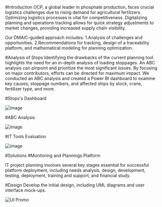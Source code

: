 #Introduction
OCP, a global leader in phosphate production, faces crucial logistics challenges due to rising demand for agricultural fertilizers. Optimizing logistics processes is vital for competitiveness. Digitalizing planning and operations tracking allows for quick strategy adjustments to market changes, providing increased supply chain visibility.

Our DMAIC-guided approach includes:
  1.Analysis of challenges and opportunities.
  2.Recommendations for tracking, design of a traceability platform, and mathematical modeling for planning optimization.

#Analysis of Stops
Identifying the drawbacks of the current planning tool highlights the need for an in-depth analysis of loading stoppages. An ABC analysis can pinpoint and prioritize the most significant issues. By focusing on major contributors, efforts can be directed for maximum impact. We conducted an ABC analysis and created a Power BI dashboard to examine key causes, stoppage numbers, and affected ships by stock, crane, fertilizer type, and more.
  
  #Stops's Dashboard 
  
![image](https://github.com/user-attachments/assets/e1d21646-387c-448e-87c5-dc7c27ef649a)

  #ABC Analysis
  
![image](https://github.com/user-attachments/assets/0ebf9168-94f9-4e26-8562-a38da81e1575)
  
  #IT Tools Evaluation
  
![image](https://github.com/user-attachments/assets/559fcf4d-9d1f-4122-b6ce-977f5d8c11ee)

#Solutions 
#Monitoring and Plannings Platform

IT project planning involves several key stages essential for successful platform deployment, including needs analysis, design, development, testing, deployment, training and support, and financial study.

#Design
Develop the initial design, including UML diagrams and user interface mock-ups.

 ![UI Promo](https://github.com/user-attachments/assets/679b8ac9-63e1-48fe-b052-4373df5ce9cb)

